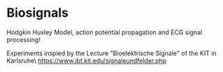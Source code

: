# Biosignals
Hodgkin Huxley Model, action potential propagation and ECG signal processing!

Experiments inspied by the Lecture "Bioelektrische Signale" of the KIT in Karlsruhe\\
https://www.ibt.kit.edu/signaleundfelder.php
